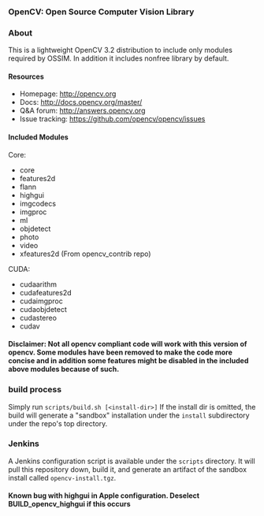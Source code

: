 ### OpenCV: Open Source Computer Vision Library

### About
This is a lightweight OpenCV 3.2 distribution to include only modules required by OSSIM. In addition it includes nonfree library by default.

#### Resources

* Homepage: <http://opencv.org>
* Docs: <http://docs.opencv.org/master/>
* Q&A forum: <http://answers.opencv.org>
* Issue tracking: <https://github.com/opencv/opencv/issues>

#### Included Modules

Core:
* core
* features2d
* flann
* highgui
* imgcodecs
* imgproc
* ml
* objdetect
* photo
* video
* xfeatures2d (From opencv_contrib repo)

CUDA:
* cudaarithm
* cudafeatures2d
* cudaimgproc
* cudaobjdetect
* cudastereo
* cudav

#### Disclaimer: Not all opencv compliant code will work with this version of opencv. Some modules have been removed to make the code more concise and in addition some features might be disabled in the included above modules because of such. 

### build process
Simply run `scripts/build.sh [<install-dir>]` 
If the install dir is omitted, the build will generate a "sandbox" installation under the `install` subdirectory under the repo's top directory.

### Jenkins
A Jenkins configuration script is available under the `scripts` directory. It will pull this repository down, build it, and generate an artifact of the sandbox install called `opencv-install.tgz`.

#### Known bug with highgui in Apple configuration. Deselect BUILD_opencv_highgui if this occurs 

